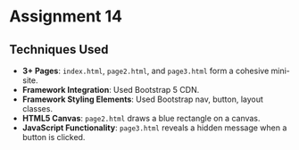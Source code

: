 # Assignment 14

## Techniques Used

- **3+ Pages**: `index.html`, `page2.html`, and `page3.html` form a cohesive mini-site.
- **Framework Integration**: Used Bootstrap 5 CDN.
- **Framework Styling Elements**: Used Bootstrap nav, button, layout classes.
- **HTML5 Canvas**: `page2.html` draws a blue rectangle on a canvas.
- **JavaScript Functionality**: `page3.html` reveals a hidden message when a button is clicked.
